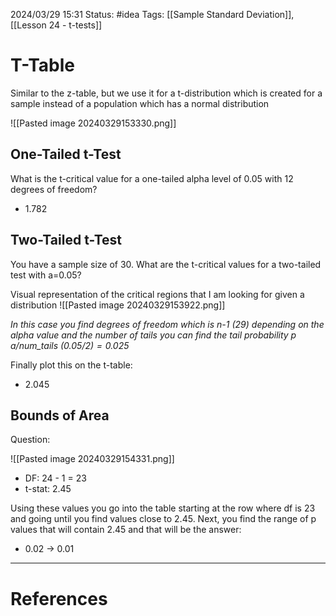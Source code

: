 2024/03/29 15:31
Status: #idea
Tags: [[Sample Standard Deviation]], [[Lesson 24 - t-tests]]

# T-Table

Similar to the z-table, but we use it for a t-distribution which is created for a sample instead of a population which has a normal distribution

![[Pasted image 20240329153330.png]]

## One-Tailed t-Test

What is the t-critical value for a one-tailed alpha level of 0.05 with 12 degrees of freedom?

- 1.782

## Two-Tailed t-Test

You have a sample size of 30. What are the t-critical values for a two-tailed test with a=0.05?

Visual representation of the critical regions that I am looking for given a distribution
![[Pasted image 20240329153922.png]]

*In this case you find degrees of freedom which is n-1 (29) depending on the alpha value and the number of tails you can find the tail probability p $a/$num_tails $(0.05/2) = 0.025$*

Finally plot this on the t-table:

- 2.045

## Bounds of Area

Question:

![[Pasted image 20240329154331.png]]

- DF: 24 - 1 = 23
- t-stat: 2.45

Using these values you go into the table starting at the row where df is 23 and going until you find values close to 2.45. Next, you find the range of p values that will contain 2.45 and that will be the answer:

- 0.02 $\rightarrow$ 0.01





---
# References
